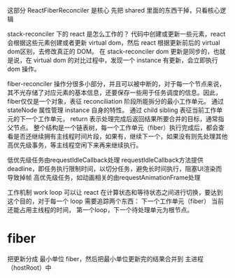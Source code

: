  这部分 ReactFiberReconciler 是核心
 先把 shared 里面的东西干掉，只看核心逻辑

 stack-reconciler 下的 react 是怎么工作的？
 代码中创建或更新一些元素，react 会根据这些元素创建或者更新 virtual dom，然后 react 根据更新前后的 virtual dom区别，去修改真正的 DOM。
 在 stack-reconciler dom 更新是同步的，也就是说，在 virtual dom 的对比过程中，发现一个 instance 有更新，会立即执行 dom 操作。

 fiber-reconciler 操作分很多小部分，并且可以被中断的，对于每一个节点来说，其不光存储了对应元素的基本信息，还要保存一些用于任务调度的信息。因此，fiber仅仅是一个对象，表征 reconciliation 阶段所能拆分的最小工作单元。
 通过 stateNode 属性管理 instance 自身的特性。
 通过 child sibling 表征当前工作单元的下一个工作单元，
 return 表示处理完成后返回结果所要合并的目标，通常指父节点。
 整个结构是一个链表树，每一个工作单元（fiber）执行完成后，都会查看是否还继续拥有主线程时间片段，如果有，继续下一个，如果没有则先处理其他高优先级事务，等主线程空闲下来再来继续执行。

低优先级任务由requestIdleCallback处理
requestIdleCallback方法提供deadline，即任务执行限制时间，以切分任务，避免长时间执行，阻塞UI渲染而导致掉帧
高优先级任务，如动画相关的由requestAnimationFrame处理

工作机制 work loop
可以让 react 在计算状态和等待状态之间进行切换，要达到这个目的，对于每一个 loop 需要追踪两个东西：
下一个工作单元（fiber） 当前还能占用主线程的时间， 第一个loop，下一个待处理单元为根节点。


# fiber
把更新分成 最小单位 fiber，然后把最小单位更新完的结果合并到 主进程 （hostRoot）中



